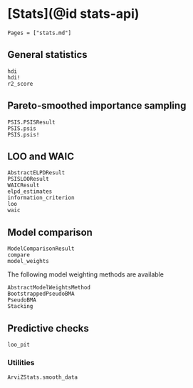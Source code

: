 # [Stats](@id stats-api)

```@index
Pages = ["stats.md"]
```

## General statistics

```@docs
hdi
hdi!
r2_score
```

## Pareto-smoothed importance sampling

```@docs
PSIS.PSISResult
PSIS.psis
PSIS.psis!
```

## LOO and WAIC

```@docs
AbstractELPDResult
PSISLOOResult
WAICResult
elpd_estimates
information_criterion
loo
waic
```

## Model comparison

```@docs
ModelComparisonResult
compare
model_weights
```

The following model weighting methods are available
```@docs
AbstractModelWeightsMethod
BootstrappedPseudoBMA
PseudoBMA
Stacking
```

## Predictive checks

```@docs
loo_pit
```

### Utilities

```@docs
ArviZStats.smooth_data
```
